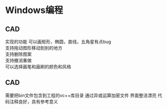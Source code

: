 # Windows编程
## CAD  
实现的功能 
可以画矩形，椭圆，直线，五角星有点bug  
支持拖动图形移动到别的地方  
支持删除图案  
支持撤消重做  
可以选择画笔和画刷的颜色和风格  

## CAD  
需要把bin文件包含到工程的vc++库目录 
通过异或运算加密文件 
界面整洁漂亮 
代码注释良好，具有参考意义  

